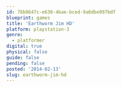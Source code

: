 ```yaml
---
id: 78b8647c-e630-4bae-bced-9a6dbe097bdf
blueprint: games
title: 'Earthworm Jim HD'
platform: playstation-3
genre:
  - platformer
digital: true
physical: false
guide: false
pending: false
posted: '2014-02-13'
slug: earthworm-jim-hd
---
```

